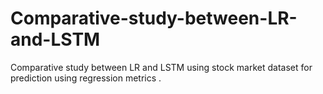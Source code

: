 # Comparative-study-between-LR-and-LSTM
Comparative study between LR and LSTM using stock market dataset for prediction using regression metrics .
